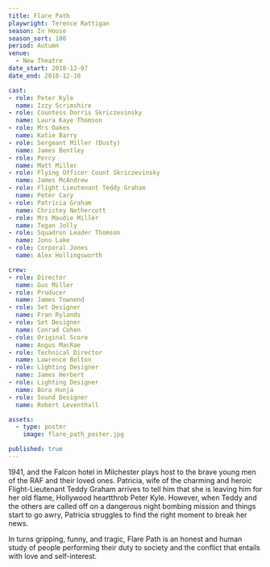 ```yaml
---
title: Flare Path
playwright: Terence Rattigan
season: In House
season_sort: 100
period: Autumn
venue:
  - New Theatre
date_start: 2010-12-07
date_end: 2010-12-10

cast:
- role: Peter Kyle
  name: Izzy Scrimshire
- role: Countess Dorris Skriczevinsky
  name: Laura Kaye Thomson
- role: Mrs Oakes
  name: Katie Barry
- role: Sergeant Miller (Dusty)
  name: James Bentley
- role: Percy
  name: Matt Miller
- role: Flying Officer Count Skriczevinsky
  name: James McAndrew
- role: Flight Lieutenant Teddy Graham
  name: Peter Cary
- role: Patricia Graham
  name: Christey Nethercott
- role: Mrs Maudie Miller
  name: Tegan Jolly
- role: Squadron Leader Thomson
  name: Jono Lake
- role: Corporal Jones
  name: Alex Hollingsworth

crew:
- role: Director
  name: Gus Miller
- role: Producer
  name: James Townend
- role: Set Designer
  name: Fran Rylands
- role: Set Designer
  name: Conrad Cohen
- role: Original Score
  name: Angus MacRae
- role: Technical Director
  name: Lawrence Bolton
- role: Lighting Designer
  name: James Herbert
- role: Lighting Designer
  name: Bora Hunja
- role: Sound Designer
  name: Robert Leventhall

assets:
  - type: poster
    image: flare_path_poster.jpg

published: true
---
```


1941, and the Falcon hotel in Milchester plays host to the brave young men of the RAF and their loved ones. Patricia, wife of the charming and heroic Flight-Lieutenant Teddy Graham arrives to tell him that she is leaving him for her old flame, Hollywood heartthrob Peter Kyle. However, when Teddy and the others are called off on a dangerous night bombing mission and things start to go awry, Patricia struggles to find the right moment to break her news.

In turns gripping, funny, and tragic, Flare Path is an honest and human study of people performing their duty to society and the conflict that entails with love and self-interest.
